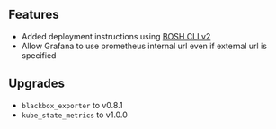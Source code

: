## Features

* Added deployment instructions using [BOSH CLI v2](https://bosh.io/docs/cli-v2.html)
* Allow Grafana to use prometheus internal url even if external url is specified

## Upgrades

* `blackbox_exporter` to v0.8.1
* `kube_state_metrics` to v1.0.0
